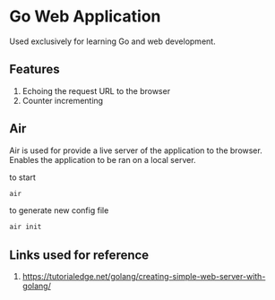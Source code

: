 # Go Web Application

Used exclusively for learning Go and web development.

## Features

1. Echoing the request URL to the browser
2. Counter incrementing

## Air

Air is used for provide a live server of the application to the browser. Enables the application to be ran on a local server.

to start

```go
air
```

to generate new config file

```go
air init
```

## Links used for reference

1. https://tutorialedge.net/golang/creating-simple-web-server-with-golang/